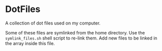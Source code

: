 DotFiles
========

A collection of dot files used on my computer.

Some of these files are symlinked from the home directory. Use the `symlink_files.sh` shell script to re-link them. Add new files to be linked in the array inside this file.
